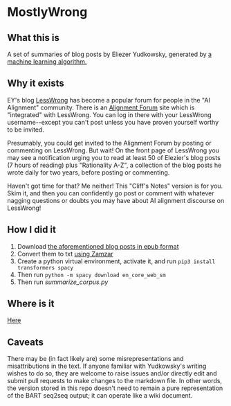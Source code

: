 # MostlyWrong 

## What this is

A set of summaries of blog posts by Eliezer Yudkowsky, generated by [a machine learning algorithm.](https://huggingface.co/facebook/bart-large-cnn)

## Why it exists

EY's blog [LessWrong](https://lesswrong.com) has become a popular forum for people in the "AI Alignment" community.  There is an [Alignment Forum](https://www.alignmentforum.org/about) site which is "integrated" with LessWrong. You can log in there with your LessWrong username--except you can't post unless you have proven yourself worthy to be invited.

Presumably, you could get invited to the Alignment Forum by posting or commenting on LessWrong. But wait! On the front page of LessWrong you may see a notification urging you to read at least 50 of Elezier's blog posts (7 hours of reading) plus "Rationality A-Z", a collection of the blog posts he wrote daily for two years, before posting or commenting. 

Haven't got time for that? Me neither! This "Cliff's Notes" version is for you. Skim it, and then you can confidently go post or comment with whatever nagging questions or doubts you may have about AI alignment discourse on LessWrong!

## How I did it

1. Download [the aforementioned blog posts in epub format](https://www.lesswrong.com/posts/ZYtwnKwXmEAWhm8dT/an-epub-of-eliezer-s-blog-posts)
2. Convert them to txt [using Zamzar](https://www.zamzar.com/convert/epub-to-txt/)
3. Create a python virtual environment, activate it, and run `pip3 install transformers spacy`
4. Then run `python -m spacy download en_core_web_sm`
5. Then run *summarize_corpus.py*

## Where is it
[Here](lesswrong_summaries.md)

## Caveats

There may be (in fact likely are) some misrepresentations and misattributions in the text. If anyone familiar with Yudkowsky's writing wishes to do so, they are welcome to raise issues and/or directly edit and submit pull requests to make changes to the markdown file. In other words, the version stored in this repo doesn't need to remain a pure representation of the BART seq2seq output; it can operate like a wiki document.

